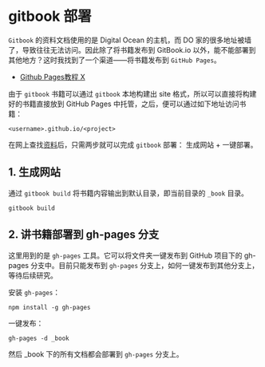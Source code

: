 # gitbook 部署

`Gitbook` 的资料文档使用的是 Digital Ocean 的主机，而 DO 家的很多地址被墙了，导致往往无法访问。因此除了将书籍发布到 GitBook.io 以外，能不能部署到其他地方？这时我找到了一个渠道——将书籍发布到 `GitHub Pages`。

* [Github Pages教程 X](#)

由于 `gitbook` 书籍可以通过 `gitbook` 本地构建出 site 格式，所以可以直接将构建好的书籍直接放到 GitHub Pages 中托管，之后，便可以通过如下地址访问书籍：

`<username>.github.io/<project>`

在网上查找[资料](https://blog.csdn.net/simplehouse/article/details/78766513)后，只需两步就可以完成 `gitbook` 部署： 生成网站 + 一键部署。

## 1. 生成网站

通过 `gitbook build` 将书籍内容输出到默认目录，即当前目录的 `_book` 目录。

`gitbook build`

## 2. 讲书籍部署到 gh-pages 分支

这里用到的是 `gh-pages` 工具。它可以将文件夹一键发布到 GitHub 项目下的 gh-pages 分支中。目前只能发布到 `gh-pages` 分支上，如何一键发布到其他分支上，等待后续研究。

安装 `gh-pages`：

`npm install -g gh-pages`

一键发布：

`gh-pages -d _book`

然后 _book 下的所有文档都会部署到 `gh-pages` 分支上。